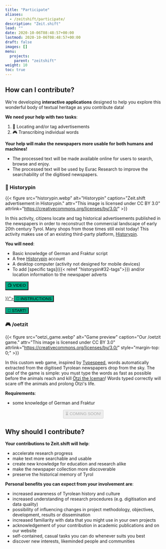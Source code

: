 ```yaml
---
title: "Participate"
aliases:
  - /zeitshift/participate/
description: "Zeit.shift"
lead: ""
date: 2020-10-06T08:48:57+00:00
lastmod: 2020-10-06T08:48:57+00:00
draft: false
images: []
menu:
  projects:
    parent: "zeitshift"
weight: 10
toc: true
---
```



## How can I contribute?

We're developing **interactive applications** designed to help you explore this wonderful body of textual heritage as you contribute data!

**We need your help with two tasks**:
1. 📍 Locating and/or tag advertisements
2. 🎮 Transcribing individual words

**Your help will make the newspapers more usable for both humans and machines!**
- The processed text will be made available online for users to search, browse and enjoy.
- The processed text will be used by Eurac Research to improve the searchability of the digitised newspapers.


### 📍 Historypin

{{< figure src="historypin.webp" alt="Historypin" caption="Zeit.shift advertisement in Historypin." attr="This image is licensed under CC BY 3.0" attrlink="https://creativecommons.org/licenses/by/3.0/" >}}

In this activity, citizens locate and tag historical advertisements published in the newspapers in order to reconstruct the commercial landscape of early 20th century Tyrol. Many shops from those times still exist today! This activity makes use of an existing third-party platform, [Historypin](https://www.historypin.org/en/).

**You will need**:

- Basic knowledge of German and Fraktur script
- A free <a href="https://www.historypin.org" target="_blank">Historypin</a> account
- A desktop computer (activity not designed for mobile devices)
- To add [specific tags]({{< relref "historypin#32-tags">}}) and/or location information to the newspaper adverts


<div class="row justify-content-center text-center">
  <div class="col-lg-4" style="padding-left:0; padding-right:0;">
     <a href="https://all4ling.eurac.edu/zeitshift/historypin/tutorial"><button type="button" class="btn btn-success" style="background-color: #00A984;">📺 VIDEO</button></a>
     <br /><br />
  </div>

  <div class="col-lg-4" style="padding-left:0; padding-right:0;">
    <a href="{{< relref "historypin">}}"><button type="button" class="btn btn-success" style="background-color: #00A984;">📃 INSTRUCTIONS</button></a>
    <br /><br />
  </div>

  <div class="col-lg-4" style="padding-left: 0; padding-right: 0;">
    <a href="https://www.historypin.org/en/zeit-shift/geo/46.494565,11.347343,17/bounds/46.492353,11.345021,46.496777,11.349665/search/tag:zu lokalizieren,tag:zu taggen/sort/-date_taken/paging/1" target="_blank" title="Opens in new tab"><button type="button" class="btn btn-success" style="background-color: #00A984;">🚀 START!</button></a>
  </div>
</div>



### 🎮 /oetzit

{{< figure src="oetzi_game.webp" alt="Game preview" caption="Our /oetzit game." attr="This image is licensed under CC BY 3.0" attrlink="https://creativecommons.org/licenses/by/3.0/" style="margin-top: 0;" >}}

In this custom web game, inspired by [Typespeed](http://typespeed.sourceforge.net/), words automatically extracted from the digitised Tyrolean newspapers drop from the sky. The goal of the game is simple: you must type the words as fast as possible before the animals reach and kill [Ötzi the Iceman](https://www.iceman.it/en/the-iceman/)! Words typed correctly will scare off the animals and prolong Ötzi's life. <!--When Ötzi dies, you are shown the original newspaper article from which the killing name (the killer!) was taken, allowing you to explore its context.-->

**Requirements**:

- some knowledge of German and Fraktur

<!--{{< alert icon="👉" context="info" text="No sign-up or registration required!" />}} <br /><br />-->

<p style="text-align: center"><button type="button" class="btn btn-danger" disabled>⏳ COMING SOON!</button></p>



## Why should I contribute?

**Your contributions to Zeit.shift will help**:

- accelerate research progress
- make text more searchable and usable
- create new knowledge for education and research alike
- make the newspaper collection more discoverable
- preserve the historical memory of Tyrol

**Personal benefits you can expect from your involvement are**:

- increased awareness of Tyrolean history and culture
- increased understanding of research procedures (e.g. digitisation and data quality)
- possibility of influencing changes in project methodology, objectives, development, results or dissemination
- increased familiarity with data that you might use in your own projects
- acknowledgement of your contribution in academic publications and on our website <!-- LINK TO COMMUNITY PAGE, WHEN AVAILABLE -->
- self-contained, casual tasks you can do whenever suits you best
- discover new interests, likeminded people and communities
